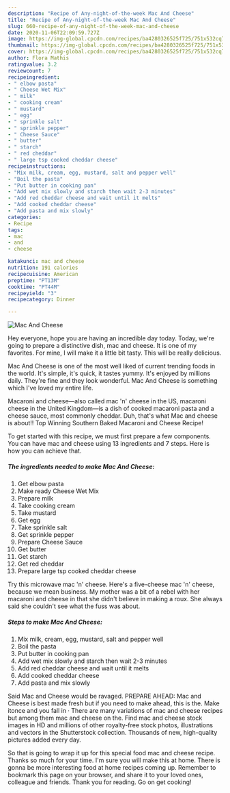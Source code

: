 ```yaml
---
description: "Recipe of Any-night-of-the-week Mac And Cheese"
title: "Recipe of Any-night-of-the-week Mac And Cheese"
slug: 660-recipe-of-any-night-of-the-week-mac-and-cheese
date: 2020-11-06T22:09:59.727Z
image: https://img-global.cpcdn.com/recipes/ba4280326525f725/751x532cq70/mac-and-cheese-recipe-main-photo.jpg
thumbnail: https://img-global.cpcdn.com/recipes/ba4280326525f725/751x532cq70/mac-and-cheese-recipe-main-photo.jpg
cover: https://img-global.cpcdn.com/recipes/ba4280326525f725/751x532cq70/mac-and-cheese-recipe-main-photo.jpg
author: Flora Mathis
ratingvalue: 3.2
reviewcount: 7
recipeingredient:
- " elbow pasta"
- " Cheese Wet Mix"
- " milk"
- " cooking cream"
- " mustard"
- " egg"
- " sprinkle salt"
- " sprinkle pepper"
- " Cheese Sauce"
- " butter"
- " starch"
- " red cheddar"
- " large tsp cooked cheddar cheese"
recipeinstructions:
- "Mix milk, cream, egg, mustard, salt and pepper well"
- "Boil the pasta"
- "Put butter in cooking pan"
- "Add wet mix slowly and starch then wait 2-3 minutes"
- "Add red cheddar cheese and wait until it melts"
- "Add cooked cheddar cheese"
- "Add pasta and mix slowly"
categories:
- Recipe
tags:
- mac
- and
- cheese

katakunci: mac and cheese 
nutrition: 191 calories
recipecuisine: American
preptime: "PT13M"
cooktime: "PT44M"
recipeyield: "3"
recipecategory: Dinner

---
```



![Mac And Cheese](https://img-global.cpcdn.com/recipes/ba4280326525f725/751x532cq70/mac-and-cheese-recipe-main-photo.jpg)

Hey everyone, hope you are having an incredible day today. Today, we're going to prepare a distinctive dish, mac and cheese. It is one of my favorites. For mine, I will make it a little bit tasty. This will be really delicious.

Mac And Cheese is one of the most well liked of current trending foods in the world. It's simple, it's quick, it tastes yummy. It's enjoyed by millions daily. They're fine and they look wonderful. Mac And Cheese is something which I've loved my entire life.

Macaroni and cheese—also called mac &#39;n&#39; cheese in the US, macaroni cheese in the United Kingdom—is a dish of cooked macaroni pasta and a cheese sauce, most commonly cheddar. Duh, that&#39;s what Mac and cheese is about!! Top Winning Southern Baked Macaroni and Cheese Recipe!


To get started with this recipe, we must first prepare a few components. You can have mac and cheese using 13 ingredients and 7 steps. Here is how you can achieve that.

<!--inarticleads1-->

##### The ingredients needed to make Mac And Cheese:

1. Get  elbow pasta
1. Make ready  Cheese Wet Mix
1. Prepare  milk
1. Take  cooking cream
1. Take  mustard
1. Get  egg
1. Take  sprinkle salt
1. Get  sprinkle pepper
1. Prepare  Cheese Sauce
1. Get  butter
1. Get  starch
1. Get  red cheddar
1. Prepare  large tsp cooked cheddar cheese


Try this microwave mac &#39;n&#39; cheese. Here&#39;s a five-cheese mac &#39;n&#39; cheese, because we mean business. My mother was a bit of a rebel with her macaroni and cheese in that she didn&#39;t believe in making a roux. She always said she couldn&#39;t see what the fuss was about. 

<!--inarticleads2-->

##### Steps to make Mac And Cheese:

1. Mix milk, cream, egg, mustard, salt and pepper well
1. Boil the pasta
1. Put butter in cooking pan
1. Add wet mix slowly and starch then wait 2-3 minutes
1. Add red cheddar cheese and wait until it melts
1. Add cooked cheddar cheese
1. Add pasta and mix slowly


Said Mac and Cheese would be ravaged. PREPARE AHEAD: Mac and Cheese is best made fresh but if you need to make ahead, this is the. Make itonce and you fall in · There are many variations of mac and cheese recipes but among them mac and cheese on the. Find mac and cheese stock images in HD and millions of other royalty-free stock photos, illustrations and vectors in the Shutterstock collection. Thousands of new, high-quality pictures added every day. 

So that is going to wrap it up for this special food mac and cheese recipe. Thanks so much for your time. I'm sure you will make this at home. There is gonna be more interesting food at home recipes coming up. Remember to bookmark this page on your browser, and share it to your loved ones, colleague and friends. Thank you for reading. Go on get cooking!
